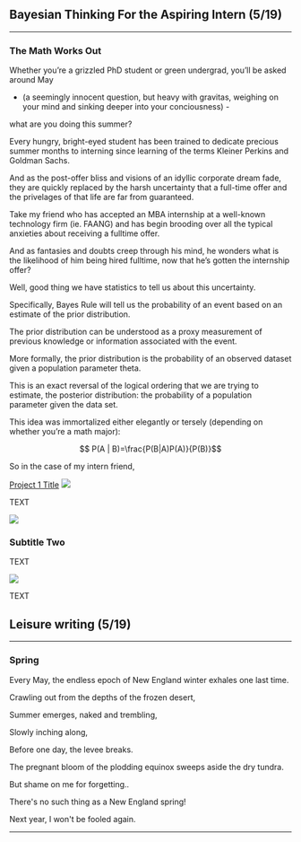 ## Bayesian Thinking For the Aspiring Intern (5/19)

---

### The Math Works Out

Whether you’re a grizzled PhD student or green undergrad, you’ll be asked around May 

- (a seemingly innocent question, but heavy with gravitas, weighing on your mind and sinking deeper into your conciousness) -

what are you doing this summer?

Every hungry, bright-eyed student has been trained to dedicate precious summer months to interning since learning of the terms Kleiner Perkins and Goldman Sachs. 

And as the post-offer bliss and visions of an idyllic corporate dream fade, they are quickly replaced by the harsh uncertainty that a full-time offer and the privelages of that life are far from guaranteed. 

Take my friend who has accepted an MBA internship at a well-known technology firm (ie. FAANG) and has begin brooding over all the typical anxieties about receiving a fulltime offer.

And as fantasies and doubts creep through his mind, he wonders what is the likelihood of him being hired fulltime, now that he’s gotten the internship offer?

Well, good thing we have statistics to tell us about this uncertainty. 

Specifically, Bayes Rule will tell us the probability of an event based on an estimate of the prior distribution. 

The prior distribution can be understood as a proxy measurement of previous knowledge or information associated with the event. 

More formally, the prior distribution is the probability of an observed dataset given a population parameter theta. 

This is an exact reversal of the logical ordering that we are trying to estimate, the posterior distribution: the probability of a population parameter given the data set.

This idea was immortalized either elegantly or tersely (depending on whether you’re a math major):

$$ P(A | B)=\frac{P(B|A)P(A)}{P(B)}$$

So in the case of my intern friend, 



[Project 1 Title](/sample_page)
<img src="images/dummy_thumbnail.jpg?raw=true"/>

TEXT

<img src="images/dummy_thumbnail.jpg?raw=true"/>

### Subtitle Two

TEXT

<img src="images/dummy_thumbnail.jpg?raw=true"/>

TEXT



## Leisure writing (5/19)

---

### Spring

Every May, the endless epoch of New England winter exhales one last time.

Crawling out from the depths of the frozen desert, 

Summer emerges, naked and trembling,

Slowly inching along,

Before one day, the levee breaks. 

The pregnant bloom of the plodding equinox sweeps aside the dry tundra.

But shame on me for forgetting..

There's no such thing as a New England spring!

Next year, I won't be fooled again.


---
<!-- Remove above link if you don't want to attibute -->
